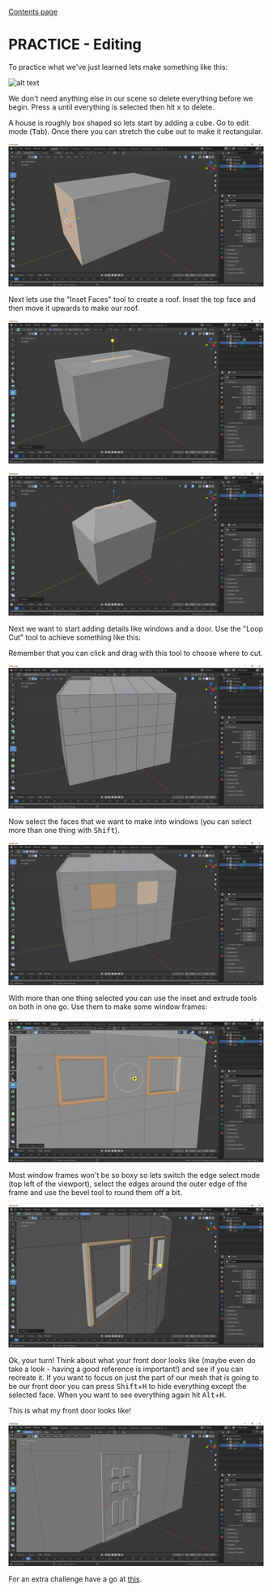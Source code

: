 [Contents page](../graphics.md)

# PRACTICE - Editing

To practice what we've just learned lets make something like this:

![alt text](images/.png)

We don't need anything else in our scene so delete everything before we begin. Press <kbd>a</kbd> until everything is selected then hit <kbd>x</kbd> to delete.

A house is roughly box shaped so lets start by adding a cube.
Go to edit mode (<kbd>Tab</kbd>).  Once there you can stretch the cube out to make it rectangular.

![alt text](images/1.png)

Next lets use the "Inset Faces" tool to create a roof.  Inset the top face and then move it upwards to make our roof.

![alt text](images/2.png)

![alt text](images/3.png)

Next we want to start adding details like windows and a door.  Use the "Loop Cut" tool to achieve something like this:

Remember that you can click and drag with this tool to choose where to cut.

![alt text](images/4.png)

Now select the faces that we want to make into windows (you can select more than one thing with <kbd>Shift</kbd>).

![alt text](images/5.png)

With more than one thing selected you can use the inset and extrude tools on both in one go.  Use them to make some window frames:

![alt text](images/6.png)

Most window frames won't be so boxy so lets switch the edge select mode (top left of the viewport), select the edges around the outer edge of the frame and use the bevel tool to round them off a bit.

![alt text](images/7.png)

Ok, your turn!  Think about what your front door looks like (maybe even do take a look - having a good reference is important!) and see if you can recreate it.  If you want to focus on just the part of our mesh that is going to be our front door you can press <kbd>Shift</kbd>+<kbd>H</kbd> to hide everything except the selected face.  When you want to see everything again hit <kbd>Alt</kbd>+<kbd>H</kbd>.

This is what my front door looks like!

![alt text](images/8.png)

For an extra challenge have a go at [this](challenge.md).
